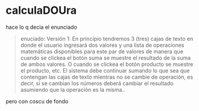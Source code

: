 # calculaDOUra
hace lo q decia el enunciado 
>enuciado:
Versión 1:
En principio tendremos 3 (tres) cajas de texto en donde el usuario ingresará dos valores y una lista de operaciones matemáticas disponibles para este par de valores de manera que cuando se clickea el botón suma se muestre el resultado de la suma de ambos valores. O cuando se clickea el botón producto se muestre el producto, etc.
El sistema debe continuar sumando lo que sea que contengan las cajas de texto mientras no se cambie de operación, es decir, si se cambian los números deberá cambiar el resultado asumiendo que la operación es la misma..

pero con coscu de fondo
